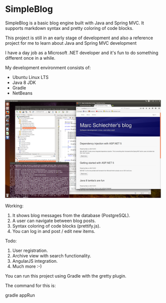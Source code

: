 # SimpleBlog

SimpleBlog is a basic blog engine built with Java and Spring MVC. It
supports markdown syntax and pretty coloring of code blocks.

This project is still in an early stage of development and also a
reference project for me to learn about Java and Spring MVC development

I have a day job as a Microsoft .NET developer and it's fun to do something
different once in a while.

My development environment consists of:
- Ubuntu Linux LTS
- Java 8 JDK
- Gradle
- NetBeans

![screenshot image](ubuntu.png "Screenshot")

Working:

1. It shows blog messages from the database (PostgreSQL).
2. A user can navigate between blog posts.
3. Syntax coloring of code blocks (prettify.js).
4. You can log in and post / edit new items.

Todo:

1. User registration.
2. Archive view with search functionality.
3. AngularJS integration.
4. Much more :-)

You can run this project using Gradle with the gretty plugin.

The command for this is:

gradle appRun

